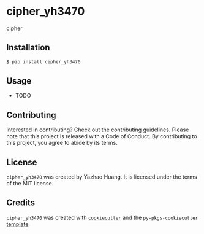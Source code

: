 # cipher_yh3470

cipher

## Installation

```bash
$ pip install cipher_yh3470
```

## Usage

- TODO

## Contributing

Interested in contributing? Check out the contributing guidelines. Please note that this project is released with a Code of Conduct. By contributing to this project, you agree to abide by its terms.

## License

`cipher_yh3470` was created by Yazhao Huang. It is licensed under the terms of the MIT license.

## Credits

`cipher_yh3470` was created with [`cookiecutter`](https://cookiecutter.readthedocs.io/en/latest/) and the `py-pkgs-cookiecutter` [template](https://github.com/py-pkgs/py-pkgs-cookiecutter).
